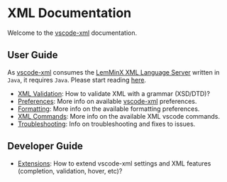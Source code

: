 # XML Documentation

Welcome to the [vscode-xml](https://github.com/redhat-developer/vscode-xml) documentation.

## User Guide

As [vscode-xml](https://github.com/redhat-developer/vscode-xml) consumes the [LemMinX XML Language Server](https://github.com/eclipse/lemminx) written in `Java`, it requires `Java`. Please start reading [here](Preferences.md#java-home).

  * [XML Validation](Validation.md#xml-validation): How to validate XML with a grammar (XSD/DTD)?
  * [Preferences](Preferences.md#preferences): More info on available [vscode-xml](https://github.com/redhat-developer/vscode-xml) preferences.
  * [Formatting](Formatting.md#formatting): More info on the available formatting preferences.
  * [XML Commands](Commands.md#commands): More info on the available XML vscode commands.
  * [Troubleshooting](Troubleshooting.md#troubleshooting): Info on troubleshooting and fixes to issues.

## Developer Guide

  * [Extensions](Extensions.md#extensions): How to extend vscode-xml settings and XML features (completion, validation, hover, etc)?